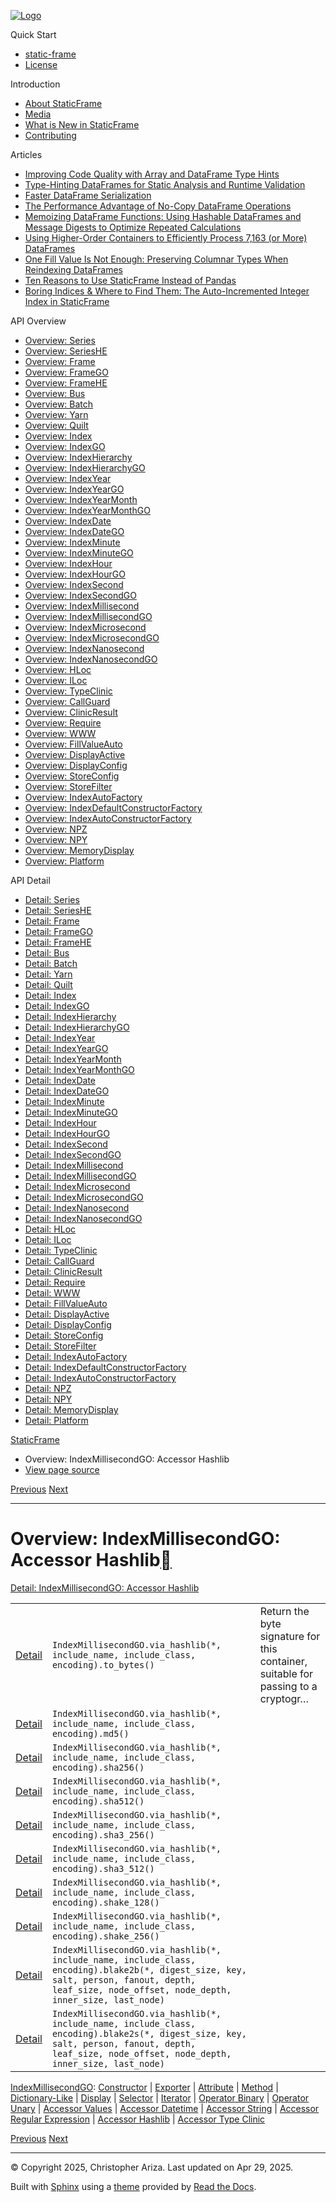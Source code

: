 [![Logo](../_static/sf-logo-web_icon-small.png)](../index.md)

Quick Start

* [static-frame](../readme.md)
* [License](../license.md)

Introduction

* [About StaticFrame](../intro.md)
* [Media](../intro.md#media)
* [What is New in StaticFrame](../new.md)
* [Contributing](../contributing.md)

Articles

* [Improving Code Quality with Array and DataFrame Type Hints](../articles/guard.md)
* [Type-Hinting DataFrames for Static Analysis and Runtime Validation](../articles/ftyping.md)
* [Faster DataFrame Serialization](../articles/serialize.md)
* [The Performance Advantage of No-Copy DataFrame Operations](../articles/no_copy.md)
* [Memoizing DataFrame Functions: Using Hashable DataFrames and Message Digests to Optimize Repeated Calculations](../articles/hash.md)
* [Using Higher-Order Containers to Efficiently Process 7,163 (or More) DataFrames](../articles/uhoc.md)
* [One Fill Value Is Not Enough: Preserving Columnar Types When Reindexing DataFrames](../articles/fill_value.md)
* [Ten Reasons to Use StaticFrame Instead of Pandas](../articles/upgrade.md)
* [Boring Indices & Where to Find Them: The Auto-Incremented Integer Index in StaticFrame](../articles/aiii.md)

API Overview

* [Overview: Series](series.md)
* [Overview: SeriesHE](series_he.md)
* [Overview: Frame](frame.md)
* [Overview: FrameGO](frame_go.md)
* [Overview: FrameHE](frame_he.md)
* [Overview: Bus](bus.md)
* [Overview: Batch](batch.md)
* [Overview: Yarn](yarn.md)
* [Overview: Quilt](quilt.md)
* [Overview: Index](index.md)
* [Overview: IndexGO](index_go.md)
* [Overview: IndexHierarchy](index_hierarchy.md)
* [Overview: IndexHierarchyGO](index_hierarchy_go.md)
* [Overview: IndexYear](index_year.md)
* [Overview: IndexYearGO](index_year_go.md)
* [Overview: IndexYearMonth](index_year_month.md)
* [Overview: IndexYearMonthGO](index_year_month_go.md)
* [Overview: IndexDate](index_date.md)
* [Overview: IndexDateGO](index_date_go.md)
* [Overview: IndexMinute](index_minute.md)
* [Overview: IndexMinuteGO](index_minute_go.md)
* [Overview: IndexHour](index_hour.md)
* [Overview: IndexHourGO](index_hour_go.md)
* [Overview: IndexSecond](index_second.md)
* [Overview: IndexSecondGO](index_second_go.md)
* [Overview: IndexMillisecond](index_millisecond.md)
* [Overview: IndexMillisecondGO](index_millisecond_go.md)
* [Overview: IndexMicrosecond](index_microsecond.md)
* [Overview: IndexMicrosecondGO](index_microsecond_go.md)
* [Overview: IndexNanosecond](index_nanosecond.md)
* [Overview: IndexNanosecondGO](index_nanosecond_go.md)
* [Overview: HLoc](hloc.md)
* [Overview: ILoc](iloc.md)
* [Overview: TypeClinic](type_clinic.md)
* [Overview: CallGuard](call_guard.md)
* [Overview: ClinicResult](clinic_result.md)
* [Overview: Require](require.md)
* [Overview: WWW](www.md)
* [Overview: FillValueAuto](fill_value_auto.md)
* [Overview: DisplayActive](display_active.md)
* [Overview: DisplayConfig](display_config.md)
* [Overview: StoreConfig](store_config.md)
* [Overview: StoreFilter](store_filter.md)
* [Overview: IndexAutoFactory](index_auto_factory.md)
* [Overview: IndexDefaultConstructorFactory](index_default_constructor_factory.md)
* [Overview: IndexAutoConstructorFactory](index_auto_constructor_factory.md)
* [Overview: NPZ](npz.md)
* [Overview: NPY](npy.md)
* [Overview: MemoryDisplay](memory_display.md)
* [Overview: Platform](platform.md)

API Detail

* [Detail: Series](../api_detail/series.md)
* [Detail: SeriesHE](../api_detail/series_he.md)
* [Detail: Frame](../api_detail/frame.md)
* [Detail: FrameGO](../api_detail/frame_go.md)
* [Detail: FrameHE](../api_detail/frame_he.md)
* [Detail: Bus](../api_detail/bus.md)
* [Detail: Batch](../api_detail/batch.md)
* [Detail: Yarn](../api_detail/yarn.md)
* [Detail: Quilt](../api_detail/quilt.md)
* [Detail: Index](../api_detail/index.md)
* [Detail: IndexGO](../api_detail/index_go.md)
* [Detail: IndexHierarchy](../api_detail/index_hierarchy.md)
* [Detail: IndexHierarchyGO](../api_detail/index_hierarchy_go.md)
* [Detail: IndexYear](../api_detail/index_year.md)
* [Detail: IndexYearGO](../api_detail/index_year_go.md)
* [Detail: IndexYearMonth](../api_detail/index_year_month.md)
* [Detail: IndexYearMonthGO](../api_detail/index_year_month_go.md)
* [Detail: IndexDate](../api_detail/index_date.md)
* [Detail: IndexDateGO](../api_detail/index_date_go.md)
* [Detail: IndexMinute](../api_detail/index_minute.md)
* [Detail: IndexMinuteGO](../api_detail/index_minute_go.md)
* [Detail: IndexHour](../api_detail/index_hour.md)
* [Detail: IndexHourGO](../api_detail/index_hour_go.md)
* [Detail: IndexSecond](../api_detail/index_second.md)
* [Detail: IndexSecondGO](../api_detail/index_second_go.md)
* [Detail: IndexMillisecond](../api_detail/index_millisecond.md)
* [Detail: IndexMillisecondGO](../api_detail/index_millisecond_go.md)
* [Detail: IndexMicrosecond](../api_detail/index_microsecond.md)
* [Detail: IndexMicrosecondGO](../api_detail/index_microsecond_go.md)
* [Detail: IndexNanosecond](../api_detail/index_nanosecond.md)
* [Detail: IndexNanosecondGO](../api_detail/index_nanosecond_go.md)
* [Detail: HLoc](../api_detail/hloc.md)
* [Detail: ILoc](../api_detail/iloc.md)
* [Detail: TypeClinic](../api_detail/type_clinic.md)
* [Detail: CallGuard](../api_detail/call_guard.md)
* [Detail: ClinicResult](../api_detail/clinic_result.md)
* [Detail: Require](../api_detail/require.md)
* [Detail: WWW](../api_detail/www.md)
* [Detail: FillValueAuto](../api_detail/fill_value_auto.md)
* [Detail: DisplayActive](../api_detail/display_active.md)
* [Detail: DisplayConfig](../api_detail/display_config.md)
* [Detail: StoreConfig](../api_detail/store_config.md)
* [Detail: StoreFilter](../api_detail/store_filter.md)
* [Detail: IndexAutoFactory](../api_detail/index_auto_factory.md)
* [Detail: IndexDefaultConstructorFactory](../api_detail/index_default_constructor_factory.md)
* [Detail: IndexAutoConstructorFactory](../api_detail/index_auto_constructor_factory.md)
* [Detail: NPZ](../api_detail/npz.md)
* [Detail: NPY](../api_detail/npy.md)
* [Detail: MemoryDisplay](../api_detail/memory_display.md)
* [Detail: Platform](../api_detail/platform.md)

[StaticFrame](../index.md)

* Overview: IndexMillisecondGO: Accessor Hashlib
* [View page source](../_sources/api_overview/index_millisecond_go-accessor_hashlib.rst.txt)

[Previous](index_millisecond_go-accessor_regular_expression.md "Overview: IndexMillisecondGO: Accessor Regular Expression")
[Next](index_millisecond_go-accessor_type_clinic.md "Overview: IndexMillisecondGO: Accessor Type Clinic")

---

# Overview: IndexMillisecondGO: Accessor Hashlib[](#overview-indexmillisecondgo-accessor-hashlib "Link to this heading")

[Detail: IndexMillisecondGO: Accessor Hashlib](../api_detail/index_millisecond_go-accessor_hashlib.md#api-detail-indexmillisecondgo-accessor-hashlib)

|  |  |  |
| --- | --- | --- |
| [Detail](../api_detail/index_millisecond_go-accessor_hashlib.md#api-sig-indexmillisecondgo-via-hashlib-to-bytes) | `IndexMillisecondGO.via_hashlib(*, include_name, include_class, encoding).to_bytes()` | Return the byte signature for this container, suitable for passing to a cryptogr… |
| [Detail](../api_detail/index_millisecond_go-accessor_hashlib.md#api-sig-indexmillisecondgo-via-hashlib-md5) | `IndexMillisecondGO.via_hashlib(*, include_name, include_class, encoding).md5()` |  |
| [Detail](../api_detail/index_millisecond_go-accessor_hashlib.md#api-sig-indexmillisecondgo-via-hashlib-sha256) | `IndexMillisecondGO.via_hashlib(*, include_name, include_class, encoding).sha256()` |  |
| [Detail](../api_detail/index_millisecond_go-accessor_hashlib.md#api-sig-indexmillisecondgo-via-hashlib-sha512) | `IndexMillisecondGO.via_hashlib(*, include_name, include_class, encoding).sha512()` |  |
| [Detail](../api_detail/index_millisecond_go-accessor_hashlib.md#api-sig-indexmillisecondgo-via-hashlib-sha3-256) | `IndexMillisecondGO.via_hashlib(*, include_name, include_class, encoding).sha3_256()` |  |
| [Detail](../api_detail/index_millisecond_go-accessor_hashlib.md#api-sig-indexmillisecondgo-via-hashlib-sha3-512) | `IndexMillisecondGO.via_hashlib(*, include_name, include_class, encoding).sha3_512()` |  |
| [Detail](../api_detail/index_millisecond_go-accessor_hashlib.md#api-sig-indexmillisecondgo-via-hashlib-shake-128) | `IndexMillisecondGO.via_hashlib(*, include_name, include_class, encoding).shake_128()` |  |
| [Detail](../api_detail/index_millisecond_go-accessor_hashlib.md#api-sig-indexmillisecondgo-via-hashlib-shake-256) | `IndexMillisecondGO.via_hashlib(*, include_name, include_class, encoding).shake_256()` |  |
| [Detail](../api_detail/index_millisecond_go-accessor_hashlib.md#api-sig-indexmillisecondgo-via-hashlib-blake2b) | `IndexMillisecondGO.via_hashlib(*, include_name, include_class, encoding).blake2b(*, digest_size, key, salt, person, fanout, depth, leaf_size, node_offset, node_depth, inner_size, last_node)` |  |
| [Detail](../api_detail/index_millisecond_go-accessor_hashlib.md#api-sig-indexmillisecondgo-via-hashlib-blake2s) | `IndexMillisecondGO.via_hashlib(*, include_name, include_class, encoding).blake2s(*, digest_size, key, salt, person, fanout, depth, leaf_size, node_offset, node_depth, inner_size, last_node)` |  |

[IndexMillisecondGO](index_millisecond_go.md#api-overview-indexmillisecondgo): [Constructor](index_millisecond_go-constructor.md#api-overview-indexmillisecondgo-constructor) | [Exporter](index_millisecond_go-exporter.md#api-overview-indexmillisecondgo-exporter) | [Attribute](index_millisecond_go-attribute.md#api-overview-indexmillisecondgo-attribute) | [Method](index_millisecond_go-method.md#api-overview-indexmillisecondgo-method) | [Dictionary-Like](index_millisecond_go-dictionary_like.md#api-overview-indexmillisecondgo-dictionary-like) | [Display](index_millisecond_go-display.md#api-overview-indexmillisecondgo-display) | [Selector](index_millisecond_go-selector.md#api-overview-indexmillisecondgo-selector) | [Iterator](index_millisecond_go-iterator.md#api-overview-indexmillisecondgo-iterator) | [Operator Binary](index_millisecond_go-operator_binary.md#api-overview-indexmillisecondgo-operator-binary) | [Operator Unary](index_millisecond_go-operator_unary.md#api-overview-indexmillisecondgo-operator-unary) | [Accessor Values](index_millisecond_go-accessor_values.md#api-overview-indexmillisecondgo-accessor-values) | [Accessor Datetime](index_millisecond_go-accessor_datetime.md#api-overview-indexmillisecondgo-accessor-datetime) | [Accessor String](index_millisecond_go-accessor_string.md#api-overview-indexmillisecondgo-accessor-string) | [Accessor Regular Expression](index_millisecond_go-accessor_regular_expression.md#api-overview-indexmillisecondgo-accessor-regular-expression) | [Accessor Hashlib](#api-overview-indexmillisecondgo-accessor-hashlib) | [Accessor Type Clinic](index_millisecond_go-accessor_type_clinic.md#api-overview-indexmillisecondgo-accessor-type-clinic)

[Previous](index_millisecond_go-accessor_regular_expression.md "Overview: IndexMillisecondGO: Accessor Regular Expression")
[Next](index_millisecond_go-accessor_type_clinic.md "Overview: IndexMillisecondGO: Accessor Type Clinic")

---

© Copyright 2025, Christopher Ariza.
Last updated on Apr 29, 2025.

Built with [Sphinx](https://www.sphinx-doc.org/) using a
[theme](https://github.com/readthedocs/sphinx_rtd_theme)
provided by [Read the Docs](https://readthedocs.org).